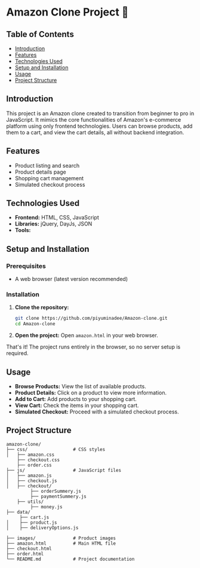# Amazon Clone Project 🚀

## Table of Contents
- [Introduction](#introduction)
- [Features](#features)
- [Technologies Used](#technologies-used)
- [Setup and Installation](#setup-and-installation)
- [Usage](#usage)
- [Project Structure](#project-structure)

## Introduction
This project is an Amazon clone created to transition from beginner to pro in JavaScript. It mimics the core functionalities of Amazon's e-commerce platform using only frontend technologies. Users can browse products, add them to a cart, and view the cart details, all without backend integration.

## Features
- Product listing and search
- Product details page
- Shopping cart management
- Simulated checkout process

## Technologies Used
- **Frontend:** HTML, CSS, JavaScript
- **Libraries:** jQuery, DayJs, JSON
- **Tools:** 

## Setup and Installation

### Prerequisites
- A web browser (latest version recommended)

### Installation
1. **Clone the repository:**
    ```bash
    git clone https://github.com/piyuminadee/Amazon-clone.git
    cd Amazon-clone
    ```

2. **Open the project:**
    Open `amazon.html` in your web browser.

That's it! The project runs entirely in the browser, so no server setup is required.

## Usage
- **Browse Products:** View the list of available products.
- **Product Details:** Click on a product to view more information.
- **Add to Cart:** Add products to your shopping cart.
- **View Cart:** Check the items in your shopping cart.
- **Simulated Checkout:** Proceed with a simulated checkout process.

## Project Structure
```plaintext
amazon-clone/
├── css/                 # CSS styles
│   ├── amazon.css
    ├── checkout.css
    ├── order.css
├── js/                  # JavaScript files
│   ├── amazon.js
│   ├── checkout.js
│   ├── checkout/
         ├── orderSummery.js
         ├── paymentSummery.js
    ├── utils/
         ├── money.js
├── data/
     ├── cart.js
│    ├── product.js
│    ├── deliveryOptions.js

├── images/              # Product images
├── amazon.html          # Main HTML file
├── checkout.html
├── order.html  
└── README.md            # Project documentation
